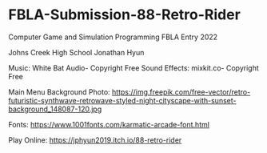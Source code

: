 # FBLA-Submission-88-Retro-Rider
Computer Game and Simulation Programming FBLA Entry 2022

Johns Creek High School
Jonathan Hyun


Music: White Bat Audio- Copyright Free
Sound Effects: mixkit.co- Copyright Free

Main Menu Background Photo: https://img.freepik.com/free-vector/retro-futuristic-synthwave-retrowave-styled-night-cityscape-with-sunset-background_148087-120.jpg

Fonts: https://www.1001fonts.com/karmatic-arcade-font.html

Play Online: https://jphyun2019.itch.io/88-retro-rider
